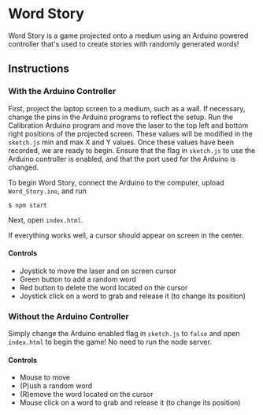 # Word Story

Word Story is a game projected onto a medium using an Arduino powered controller that's used to create stories with randomly generated words!

## Instructions

### With the Arduino Controller

First, project the laptop screen to a medium, such as a wall. If necessary, change the pins in the Arduino programs to reflect the setup.
Run the Calibration Arduino program and move the laser to the top left and bottom right positions of the projected screen. These values will be modified in the `sketch.js` min and max X and Y values. Once these values have been recorded, we are ready to begin. Ensure that the flag in `sketch.js` to use the Arduino controller is enabled, and that the port used for the Arduino is changed. 

To begin Word Story, connect the Arduino to the computer, upload `Word_Story.ino`, and run

```shell
$ npm start
```

Next, open `index.html`. 

If everything works well, a cursor should appear on screen in the center.

#### Controls
* Joystick to move the laser and on screen cursor
* Green button to add a random word
* Red button to delete the word located on the cursor
* Joystick click on a word to grab and release it (to change its position)

### Without the Arduino Controller

Simply change the Arduino enabled flag in `sketch.js` to `false` and open `index.html` to begin the game! No need to run the node server.

#### Controls
* Mouse to move
* (P)ush a random word
* (R)emove the word located on the cursor
* Mouse click on a word to grab and release it (to change its position)
